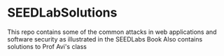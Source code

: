 # SEEDLabSolutions
This repo contains some of the common attacks in web applications and software security as illustrated in the SEEDLabs Book
Also contains solutions to Prof Avi's class
